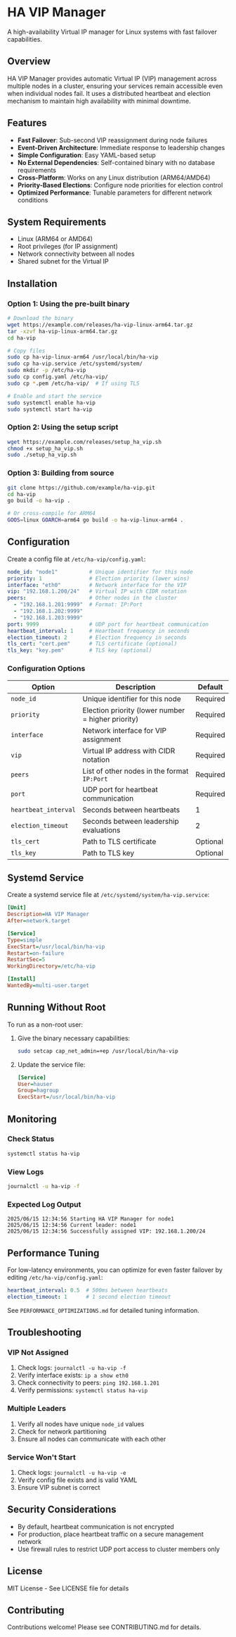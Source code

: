 # HA VIP Manager

A high-availability Virtual IP manager for Linux systems with fast failover capabilities.

## Overview

HA VIP Manager provides automatic Virtual IP (VIP) management across multiple nodes in a cluster, ensuring your services remain accessible even when individual nodes fail. It uses a distributed heartbeat and election mechanism to maintain high availability with minimal downtime.

## Features

- **Fast Failover**: Sub-second VIP reassignment during node failures
- **Event-Driven Architecture**: Immediate response to leadership changes
- **Simple Configuration**: Easy YAML-based setup
- **No External Dependencies**: Self-contained binary with no database requirements
- **Cross-Platform**: Works on any Linux distribution (ARM64/AMD64)
- **Priority-Based Elections**: Configure node priorities for election control
- **Optimized Performance**: Tunable parameters for different network conditions

## System Requirements

- Linux (ARM64 or AMD64)
- Root privileges (for IP assignment)
- Network connectivity between all nodes
- Shared subnet for the Virtual IP

## Installation

### Option 1: Using the pre-built binary

```bash
# Download the binary
wget https://example.com/releases/ha-vip-linux-arm64.tar.gz
tar -xzvf ha-vip-linux-arm64.tar.gz
cd ha-vip

# Copy files
sudo cp ha-vip-linux-arm64 /usr/local/bin/ha-vip
sudo cp ha-vip.service /etc/systemd/system/
sudo mkdir -p /etc/ha-vip
sudo cp config.yaml /etc/ha-vip/
sudo cp *.pem /etc/ha-vip/  # If using TLS

# Enable and start the service
sudo systemctl enable ha-vip
sudo systemctl start ha-vip
```

### Option 2: Using the setup script

```bash
wget https://example.com/releases/setup_ha_vip.sh
chmod +x setup_ha_vip.sh
sudo ./setup_ha_vip.sh
```

### Option 3: Building from source

```bash
git clone https://github.com/example/ha-vip.git
cd ha-vip
go build -o ha-vip .

# Or cross-compile for ARM64
GOOS=linux GOARCH=arm64 go build -o ha-vip-linux-arm64 .
```

## Configuration

Create a config file at `/etc/ha-vip/config.yaml`:

```yaml
node_id: "node1"          # Unique identifier for this node
priority: 1               # Election priority (lower wins)
interface: "eth0"         # Network interface for the VIP
vip: "192.168.1.200/24"   # Virtual IP with CIDR notation
peers:                    # Other nodes in the cluster
  - "192.168.1.201:9999"  # Format: IP:Port
  - "192.168.1.202:9999"
  - "192.168.1.203:9999"
port: 9999                # UDP port for heartbeat communication
heartbeat_interval: 1     # Heartbeat frequency in seconds
election_timeout: 2       # Election frequency in seconds
tls_cert: "cert.pem"      # TLS certificate (optional)
tls_key: "key.pem"        # TLS key (optional)
```

### Configuration Options

| Option | Description | Default |
|--------|-------------|---------|
| `node_id` | Unique identifier for this node | Required |
| `priority` | Election priority (lower number = higher priority) | Required |
| `interface` | Network interface for VIP assignment | Required |
| `vip` | Virtual IP address with CIDR notation | Required |
| `peers` | List of other nodes in the format `IP:Port` | Required |
| `port` | UDP port for heartbeat communication | Required |
| `heartbeat_interval` | Seconds between heartbeats | 1 |
| `election_timeout` | Seconds between leadership evaluations | 2 |
| `tls_cert` | Path to TLS certificate | Optional |
| `tls_key` | Path to TLS key | Optional |

## Systemd Service

Create a systemd service file at `/etc/systemd/system/ha-vip.service`:

```ini
[Unit]
Description=HA VIP Manager
After=network.target

[Service]
Type=simple
ExecStart=/usr/local/bin/ha-vip
Restart=on-failure
RestartSec=5
WorkingDirectory=/etc/ha-vip

[Install]
WantedBy=multi-user.target
```

## Running Without Root

To run as a non-root user:

1. Give the binary necessary capabilities:
   ```bash
   sudo setcap cap_net_admin=+ep /usr/local/bin/ha-vip
   ```

2. Update the service file:
   ```ini
   [Service]
   User=hauser
   Group=hagroup
   ExecStart=/usr/local/bin/ha-vip
   ```

## Monitoring

### Check Status

```bash
systemctl status ha-vip
```

### View Logs

```bash
journalctl -u ha-vip -f
```

### Expected Log Output

```
2025/06/15 12:34:56 Starting HA VIP Manager for node1
2025/06/15 12:34:56 Current leader: node1
2025/06/15 12:34:56 Successfully assigned VIP: 192.168.1.200/24
```

## Performance Tuning

For low-latency environments, you can optimize for even faster failover by editing `/etc/ha-vip/config.yaml`:

```yaml
heartbeat_interval: 0.5  # 500ms between heartbeats
election_timeout: 1      # 1 second election timeout
```

See `PERFORMANCE_OPTIMIZATIONS.md` for detailed tuning information.

## Troubleshooting

### VIP Not Assigned

1. Check logs: `journalctl -u ha-vip -f`
2. Verify interface exists: `ip a show eth0`
3. Check connectivity to peers: `ping 192.168.1.201`
4. Verify permissions: `systemctl status ha-vip`

### Multiple Leaders

1. Verify all nodes have unique `node_id` values
2. Check for network partitioning
3. Ensure all nodes can communicate with each other

### Service Won't Start

1. Check logs: `journalctl -u ha-vip -e`
2. Verify config file exists and is valid YAML
3. Ensure VIP subnet is correct

## Security Considerations

- By default, heartbeat communication is not encrypted
- For production, place heartbeat traffic on a secure management network
- Use firewall rules to restrict UDP port access to cluster members only

## License

MIT License - See LICENSE file for details

## Contributing

Contributions welcome! Please see CONTRIBUTING.md for details.
